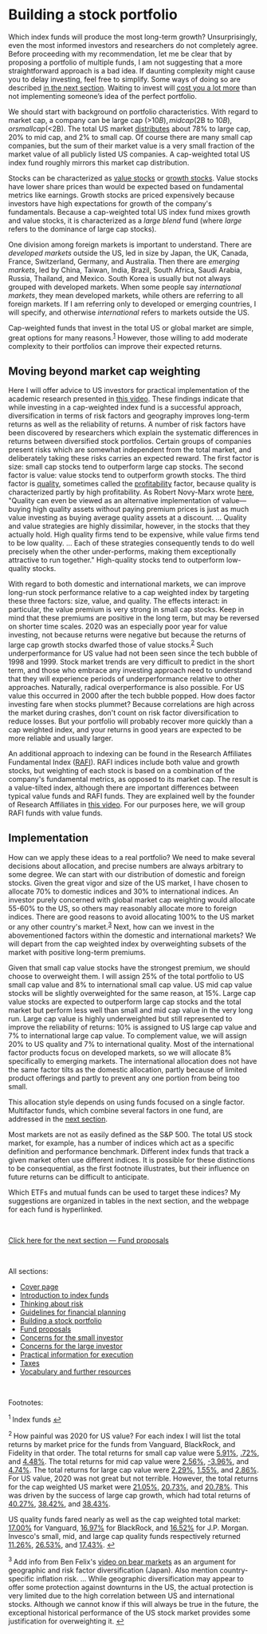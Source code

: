 # Building a stock portfolio

Which index funds will produce the most long-term growth? Unsurprisingly, even the most informed investors and researchers do not completely agree. Before proceeding with my recommendation, let me be clear that by proposing a portfolio of multiple funds, I am not suggesting that a more straightforward approach is a bad idea. If daunting complexity might cause you to delay investing, feel free to simplify. Some ways of doing so are described [in the next section](https://github.com/investindex/Funds). Waiting to invest will [cost you a lot more](https://www.youtube.com/watch?v=4gn4F1VmTvM&ab_channel=ThePlainBagel) than not implementing someone’s idea of the perfect portfolio.

We should start with background on portfolio characteristics. With regard to market cap, a company can be large cap (>$10B), mid cap ($2B to $10B), or small cap (<$2B). The total US market [distributes](https://www.morningstar.com/indexes/spi/mstar/portfolio) about 78% to large cap, 20% to mid cap, and 2% to small cap. Of course there are many small cap companies, but the sum of their market value is a very small fraction of the market value of all publicly listed US companies. A cap-weighted total US index fund roughly mirrors this market cap distribution.

Stocks can be characterized as [value stocks](https://www.investopedia.com/terms/v/valuestock.asp) or [growth stocks](https://www.investopedia.com/terms/g/growthstock.asp). Value stocks have lower share prices than would be expected based on fundamental metrics like earnings. Growth stocks are priced expensively because investors have high expectations for growth of the company's fundamentals. Because a cap-weighted total US index fund mixes growth and value stocks, it is characterized as a _large blend_ fund (where _large_ refers to the dominance of large cap stocks).

One division among foreign markets is important to understand. There are _developed markets_ outside the US, led in size by Japan, the UK, Canada, France, Switzerland, Germany, and Australia. Then there are _emerging markets_, led by China, Taiwan, India, Brazil, South Africa, Saudi Arabia, Russia, Thailand, and Mexico. South Korea is usually but not always grouped with developed markets. When some people say _international markets_, they mean developed markets, while others are referring to all foreign markets. If I am referring only to developed or emerging countries, I will specify, and otherwise _international_ refers to markets outside the US.

Cap-weighted funds that invest in the total US or global market are simple, great options for many reasons.<sup id="fn1">[1](#f1)</sup> However, those willing to add moderate complexity to their portfolios can improve their expected returns.

## Moving beyond market cap weighting

Here I will offer advice to US investors for practical implementation of the academic research presented in [this video](https://www.youtube.com/watch?v=jKWbW7Wgm0w&ab_channel=BenFelix). These findings indicate that while investing in a cap-weighted index fund is a successful approach, diversification in terms of risk factors and geography improves long-term returns as well as the reliability of returns. A number of risk factors have been discovered by researchers which explain the systematic differences in returns between diversified stock portfolios. Certain groups of companies present risks which are somewhat independent from the total market, and deliberately taking these risks carries an expected reward. The first factor is size: small cap stocks tend to outperform large cap stocks. The second factor is value: value stocks tend to outperform growth stocks. The third factor is [quality](https://www.youtube.com/watch?v=YsWgWrpzdAM&ab_channel=TheRationalReminderPodcast), sometimes called the [profitability](https://www.sciencedirect.com/science/article/abs/pii/S0304405X13000044) factor, because quality is characterized partly by high profitability. As Robert Novy-Marx wrote [here](http://rnm.simon.rochester.edu/research/QDoVI.pdf), "Quality can even be viewed as an alternative implementation of value—buying high quality assets without paying premium prices is just as much value investing as buying average quality assets at a discount. ... Quality and value strategies are highly dissimilar, however, in the stocks that they actually hold. High quality firms tend to be expensive, while value firms tend to be low quality. ... Each of these strategies consequently tends to do well precisely when the other under-performs, making them exceptionally attractive to run together." High-quality stocks tend to outperform low-quality stocks.

With regard to both domestic and international markets, we can improve long-run stock performance relative to a cap weighted index by targeting these three factors: size, value, and quality. The effects interact: in particular, the value premium is very strong in small cap stocks. Keep in mind that these premiums are positive in the long term, but may be reversed on shorter time scales. 2020 was an especially poor year for value investing, not because returns were negative but because the returns of large cap growth stocks dwarfed those of value stocks.<sup id="fn2">[2](#f2)</sup> Such underperformance for US value had not been seen since the tech bubble of 1998 and 1999. Stock market trends are very difficult to predict in the short term, and those who embrace any investing approach need to understand that they will experience periods of underperformance relative to other approaches. Naturally, radical overperformance is also possible. For US value this occurred in 2000 after the tech bubble popped. How does factor investing fare when stocks plummet? Because correlations are high across the market during crashes, don't count on risk factor diversification to reduce losses. But your portfolio will probably recover more quickly than a cap weighted index, and your returns in good years are expected to be more reliable and usually larger.

An additional approach to indexing can be found in the Research Affiliates Fundamental Index ([RAFI](https://www.researchaffiliates.com/en_us/strategies/rafi.html)). RAFI indices include both value and growth stocks, but weighting of each stock is based on a combination of the company's fundamental metrics, as opposed to its market cap. The result is a value-tilted index, although there are important differences between typical value funds and RAFI funds. They are explained well by the founder of Research Affiliates in [this video](https://www.youtube.com/watch?v=00ZACmAdi7g&ab_channel=TheRationalReminderPodcast). For our purposes here, we will group RAFI funds with value funds.

## Implementation

How can we apply these ideas to a real portfolio? We need to make several decisions about allocation, and precise numbers are always arbitrary to some degree. We can start with our distribution of domestic and foreign stocks. Given the great vigor and size of the US market, I have chosen to allocate 70% to domestic indices and 30% to international indices. An investor purely concerned with global market cap weighting would allocate 55-60% to the US, so others may reasonably allocate more to foreign indices. There are good reasons to avoid allocating 100% to the US market or any other country's market.<sup id="fn3">[3](#f3)</sup> Next, how can we invest in the abovementioned factors within the domestic and international markets? We will depart from the cap weighted index by overweighting subsets of the market with positive long-term premiums.

Given that small cap value stocks have the strongest premium, we should choose to overweight them. I will assign 25% of the total portfolio to US small cap value and 8% to international small cap value. US mid cap value stocks will be slightly overweighted for the same reason, at 15%. Large cap value stocks are expected to outperform large cap stocks and the total market but perform less well than small and mid cap value in the very long run. Large cap value is highly underweighted but still represented to improve the reliability of returns: 10% is assigned to US large cap value and 7% to international large cap value. To complement value, we will assign 20% to US quality and 7% to international quality. Most of the international factor products focus on developed markets, so we will allocate 8% specifically to emerging markets. The international allocation does not have the same factor tilts as the domestic allocation, partly because of limited product offerings and partly to prevent any one portion from being too small.

This allocation style depends on using funds focused on a single factor. Multifactor funds, which combine several factors in one fund, are addressed in the [next section](https://github.com/investindex/Funds#multifactor-funds).

Most markets are not as easily defined as the S&P 500. The total US stock market, for example, has a number of indices which act as a specific definition and performance benchmark. Different index funds that track a given market often use different indices. It is possible for these distinctions to be consequential, as the first footnote illustrates, but their influence on future returns can be difficult to anticipate.

Which ETFs and mutual funds can be used to target these indices? My suggestions are organized in tables in the next section, and the webpage for each fund is hyperlinked.

&nbsp;

[Click here for the next section — Fund proposals](https://github.com/investindex/Funds)

&nbsp;

All sections:

* [Cover page](https://github.com/investindex/Intro)
* [Introduction to index funds](https://github.com/investindex/Index)
* [Thinking about risk](https://github.com/investindex/Risk)
* [Guidelines for financial planning](https://github.com/investindex/Guidelines)
* [Building a stock portfolio](https://github.com/investindex/Portfolio)
* [Fund proposals](https://github.com/investindex/Funds)
* [Concerns for the small investor](https://github.com/investindex/Small)
* [Concerns for the large investor](https://github.com/investindex/Large)
* [Practical information for execution](https://github.com/investindex/Practical)
* [Taxes](https://github.com/investindex/Taxes)
* [Vocabulary and further resources](https://github.com/investindex/Vocab)

&nbsp;

Footnotes:

<sup id="f1"> 1 </sup> Index funds [↩](#fn1)

<sup id="f2"> 2 </sup> How painful was 2020 for US value? For each index I will list the total returns by market price for the funds from Vanguard, BlackRock, and Fidelity in that order. The total returns for small cap value were [5.91%](https://investor.vanguard.com/etf/profile/performance/vbr/cumulative-returns), [.72%](https://www.ishares.com/us/products/239588/ishares-morningstar-smallcap-value-etf), and [4.48%](https://fundresearch.fidelity.com/mutual-funds/performance-and-risk/31635T773). The total returns for mid cap value were [2.56%](https://investor.vanguard.com/etf/profile/performance/voe/cumulative-returns), [-3.96%](https://www.ishares.com/us/products/239584/ishares-morningstar-midcap-value-etf), and [4.74%](https://fundresearch.fidelity.com/mutual-funds/performance-and-risk/31635T799). The total returns for large cap value were [2.29%](https://investor.vanguard.com/etf/profile/performance/vtv/cumulative-returns), [1.55%](https://www.ishares.com/us/products/239715/ishares-core-sp-us-value-etf), and [2.86%](https://fundresearch.fidelity.com/mutual-funds/performance-and-risk/31635V679). For US value, 2020 was not great but not terrible. However, the total returns for the cap weighted US market were [21.05%](https://investor.vanguard.com/etf/profile/performance/vti/cumulative-returns), [20.73%](https://www.ishares.com/us/products/239724/ishares-core-sp-total-us-stock-market-etf), and [20.78%](https://fundresearch.fidelity.com/mutual-funds/performance-and-risk/315911693). This was driven by the success of large cap growth, which had total returns of [40.27%](https://investor.vanguard.com/etf/profile/performance/vug/cumulative-returns), [38.42%](https://www.blackrock.com/us/individual/products/239580/ishares-morningstar-largecap-growth-etf), and [38.43%](https://fundresearch.fidelity.com/mutual-funds/performance-and-risk/31635V729).

US quality funds fared nearly as well as the cap weighted total market: [17.00%](https://investor.vanguard.com/etf/profile/performance/vfqy/cumulative-returns) for Vanguard, [16.97%](https://www.ishares.com/us/products/256101/ishares-msci-usa-quality-factor-etf) for BlackRock, and [16.52%](https://am.jpmorgan.com/us/en/asset-management/adv/products/jpmorgan-us-quality-factor-etf-46641q761#/performance) for J.P. Morgan. Invesco's small, mid, and large cap quality funds respectively returned [11.26%](https://www.invesco.com/us/financial-products/etfs/product-detail?audienceType=Investor&ticker=XSHQ), [26.53%](https://www.invesco.com/us/financial-products/etfs/product-detail?audienceType=Investor&ticker=XMHQ), and [17.43%](https://www.invesco.com/us/financial-products/etfs/product-detail?audienceType=Investor&ticker=SPHQ). [↩](#fn2)

<sup id="f3"> 3 </sup> Add info from Ben Felix's [video on bear markets](https://www.youtube.com/watch?v=Jh9Gn58r9Fw&ab_channel=BenFelix) as an argument for geographic and risk factor diversification (Japan). Also mention country-specific inflation risk. ... While geographic diversification may appear to offer some protection against downturns in the US, the actual protection is very limited due to the high correlation between US and international stocks. Although we cannot know if this will always be true in the future, the exceptional historical performance of the US stock market provides some justification for overweighting it. [↩](#fn3)
